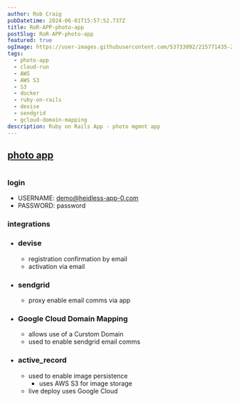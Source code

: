 ```yaml
---
author: Rob Craig
pubDatetime: 2024-06-01T15:57:52.737Z
title: RoR-APP-photo-app
postSlug: RoR-APP-photo-app
featured: true
ogImage: https://user-images.githubusercontent.com/53733092/215771435-25408246-2309-4f8b-a781-1f3d93bdf0ec.png
tags:
  - photo-app
  - cloud-run
  - AWS
  - AWS S3
  - S3
  - docker
  - ruby-on-rails
  - devise
  - sendgrid
  - gcloud-domain-mapping
description: Ruby on Rails App - photo mgmnt app
---
```


## <a href="https://photo-app-svc-590618864324.europe-west1.run.app" target="_blank">photo app</a>
#

### login
- USERNAME: demo@heidless-app-0.com
- PASSWORD: password

### integrations
  - ### devise
    - registration confirmation by email
    - activation via email

  - ### sendgrid
    - proxy enable email comms via app

  - ### Google Cloud Domain Mapping
    - allows use of a Curstom Domain
    - used to enable sendgrid email comms

  - ### active_record
    - used to enable image persistence
      - uses AWS S3 for image storage
    - live deploy uses Google Cloud
